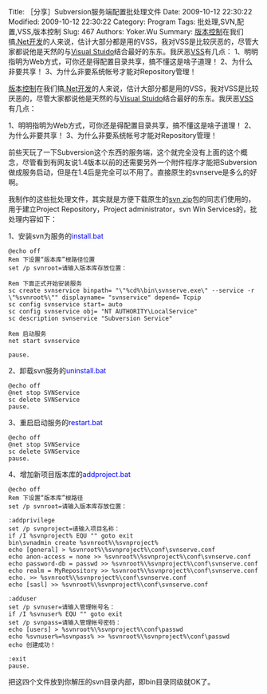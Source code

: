 ﻿Title: ［分享］Subversion服务端配置批处理文件
Date: 2009-10-12 22:30:22
Modified: 2009-10-12 22:30:22
Category: Program
Tags: 批处理,SVN,配置,VSS,版本控制
Slug: 467
Authors: Yoker.Wu
Summary: 
    [版本控制](http://www.google.com/search?hl=zh-CN&q=%E7%89%88%E6%9C%AC%E6%8E%A7%E5%88%B6&client=pub-9809305251274649)在我们搞[.Net开发](http://www.google.com/search?hl=zh-CN&q=.Net%E5%BC%80%E5%8F%91&client=pub-9809305251274649)的人来说，估计大部分都是用的VSS，我对VSS是比较厌恶的，尽管大家都说他是天然的与[Visual Stuido](http://www.google.com/search?hl=zh-CN&q=Visual%20Stuido&client=pub-9809305251274649)结合最好的东东。我厌恶[VSS](http://www.google.com/search?hl=zh-CN&q=VSS&client=pub-9809305251274649)有几点：
    1、明明指明为Web方式，可你还是得配置目录共享，搞不懂这是啥子道理！
    2、为什么非要共享！
    3、为什么非要系统帐号才能对Repository管理！


[版本控制](http://www.google.com/search?hl=zh-CN&q=%E7%89%88%E6%9C%AC%E6%8E%A7%E5%88%B6&client=pub-9809305251274649)在我们搞[.Net开发](http://www.google.com/search?hl=zh-CN&q=.Net%E5%BC%80%E5%8F%91&client=pub-9809305251274649)的人来说，估计大部分都是用的VSS，我对VSS是比较厌恶的，尽管大家都说他是天然的与[Visual Stuido](http://www.google.com/search?hl=zh-CN&q=Visual%20Stuido&client=pub-9809305251274649)结合最好的东东。我厌恶[VSS](http://www.google.com/search?hl=zh-CN&q=VSS&client=pub-9809305251274649)有几点：

1、明明指明为Web方式，可你还是得配置目录共享，搞不懂这是啥子道理！
2、为什么非要共享！
3、为什么非要系统帐号才能对Repository管理！

前些天玩了一下Subversion这个东西的服务端，这个就完全没有上面的这个概念，尽管看到有网友说1.4版本以前的还需要另外一个附件程序才能把Subversion做成服务启动，但是在1.4后是完全可以不用了。直接原生的svnserve是多么的好啊。

我制作的这些批处理文件，其实就是方便下载原生的[svn zip](http://subversion.tigris.org/files/documents/15/46518/svn-win32-1.6.5.zip)包的同志们使用的，用于建立Project Repository，Project administrator，svn Win Services的，批处理内容如下：

1、安装svn为服务的<span style="color:Blue">install.bat</span>

```
@echo off
Rem 下设置“版本库”根路径位置
set /p svnroot=请输入版本库存放位置：

Rem 下面正式开始安装服务
sc create svnservice binpath= "\"%cd%\bin\svnserve.exe\" --service -r \"%svnroot%\"" displayname= "svnservice" depend= Tcpip
sc config svnservice start= auto
sc config svnservice obj= "NT AUTHORITY\LocalService"
sc description svnservice "Subversion Service"

Rem 启动服务
net start svnservice

pause.
```

2、卸载svn服务的<span style="color:Blue">uninstall.bat</span>

```
@echo off
@net stop SVNService
sc delete SVNService
pause.
```

3、重启启动服务的<span style="color:Blue">restart.bat</span>

```
@echo off
@net stop SVNService
sc delete SVNService
pause.
```

4、增加新项目版本库的<span style="color:Blue">addproject.bat</span>

```
@echo off
Rem 下设置“版本库”根路径
set /p svnroot=请输入版本库存放位置：

:addprivilege
set /p svnproject=请输入项目名称：
if /I %svnproject% EQU "" goto exit
bin\svnadmin create %svnroot%\%svnproject%
echo [general] > %svnroot%\%svnproject%\conf\svnserve.conf
echo anon-access = none >> %svnroot%\%svnproject%\conf\svnserve.conf
echo password-db = passwd >> %svnroot%\%svnproject%\conf\svnserve.conf
echo realm = MyRepository >> %svnroot%\%svnproject%\conf\svnserve.conf
echo. >> %svnroot%\%svnproject%\conf\svnserve.conf
echo [sasl] >> %svnroot%\%svnproject%\conf\svnserve.conf

:adduser
set /p svnuser=请输入管理帐号名：
if /I %svnuser% EQU "" goto exit
set /p svnpass=请输入管理帐号密码：
echo [users] > %svnroot%\%svnproject%\conf\passwd
echo %svnuser%=%svnpass% >> %svnroot%\%svnproject%\conf\passwd
echo 创建成功！

:exit
pause.
```

把这四个文件放到你解压的svn目录内部，即bin目录同级就OK了。